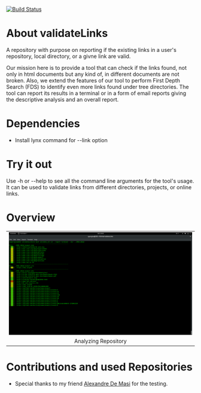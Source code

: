 [![Build Status](https://travis-ci.org/stefanos1316/validateLinks.svg?branch=master)](https://travis-ci.org/stefanos1316/validateLinks)

# About validateLinks

A repository with purpose on reporting if the existing links in a user's repository, local directory, or a givne link are valid.

Our mission here is to provide a tool that can check if the links found, not only in html documents but any kind of, in different documents are not broken. 
Also, we extend the features of our tool to perform First Depth Search (FDS) to identify even more links found under tree directories.
The tool can report its results in a terminal or in a form of email reports giving the descriptive analysis and an overall report. 


# Dependencies

* Install lynx command for --link option

# Try it out

Use -h or --help to see all the command line arguments for the tool's usage. It can be used to validate links from different directories, projects, or online links.

# Overview

<p align="center">
<table class="image">
<tr><td> <img src="media/1.png"  /></td></tr>
<tr><td class="caption" align="center">Analyzing Repository</td></tr>
</table>
</p>


# Contributions and used Repositories

* Special thanks to my friend [Alexandre De Masi](https://github.com/SheepOnMeth) for the testing.
